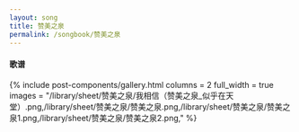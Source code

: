 ```yaml
---
layout: song
title: 赞美之泉
permalink: /songbook/赞美之泉
---
```


#### 歌谱

{% include post-components/gallery.html
    columns = 2
    full_width = true
    images = "/library/sheet/赞美之泉/我相信（赞美之泉_似乎在天堂）.png,/library/sheet/赞美之泉/赞美之泉.png,/library/sheet/赞美之泉/赞美之泉1.png,/library/sheet/赞美之泉/赞美之泉2.png,"
%}
